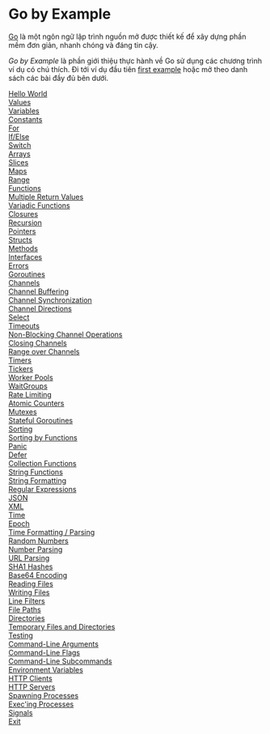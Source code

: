 # Go by Example

<router-link to="https://golang.org/"><u>Go</u></router-link> là một ngôn ngữ lập trình nguồn mở được thiết kế để xây dựng phần mềm đơn giản, nhanh chóng và đáng tin cậy.

<i>Go by Example</i> là phần giới thiệu thực hành về Go sử dụng các chương trình ví dụ có chú thích. Đi tới ví dụ đầu tiên <router-link to="./hello-world"><u>first example</u></router-link> hoặc mở theo danh sách các bài đầy đủ bên dưới.

<router-link to="./hello-world"><u>Hello World</u></router-link></br>
<router-link to="./values"><u>Values</u></router-link></br>
<router-link to="./variables"><u>Variables</u></router-link></br>
<router-link to="./constants"><u>Constants</u></router-link></br>
<router-link to="./for"><u>For</u></router-link></br>
<router-link to="#"><u>If/Else</u></router-link></br>
<router-link to="#"><u>Switch</u></router-link></br>
<router-link to="#"><u>Arrays</u></router-link></br>
<router-link to="#"><u>Slices</u></router-link></br>
<router-link to="#"><u>Maps</u></router-link></br>
<router-link to="#"><u>Range</u></router-link></br>
<router-link to="#"><u>Functions</u></router-link></br>
<router-link to="#"><u>Multiple Return Values</u></router-link></br>
<router-link to="#"><u>Variadic Functions</u></router-link></br>
<router-link to="#"><u>Closures</u></router-link></br>
<router-link to="#"><u>Recursion</u></router-link></br>
<router-link to="#"><u>Pointers</u></router-link></br>
<router-link to="#"><u>Structs</u></router-link></br>
<router-link to="#"><u>Methods</u></router-link></br>
<router-link to="#"><u>Interfaces</u></router-link></br>
<router-link to="#"><u>Errors</u></router-link></br>
<router-link to="#"><u>Goroutines</u></router-link></br>
<router-link to="#"><u>Channels</u></router-link></br>
<router-link to="#"><u>Channel Buffering</u></router-link></br>
<router-link to="#"><u>Channel Synchronization</u></router-link></br>
<router-link to="#"><u>Channel Directions</u></router-link></br>
<router-link to="#"><u>Select</u></router-link></br>
<router-link to="#"><u>Timeouts</u></router-link></br>
<router-link to="#"><u>Non-Blocking Channel Operations</u></router-link></br>
<router-link to="#"><u>Closing Channels</u></router-link></br>
<router-link to="#"><u>Range over Channels</u></router-link></br>
<router-link to="#"><u>Timers</u></router-link></br>
<router-link to="#"><u>Tickers</u></router-link></br>
<router-link to="#"><u>Worker Pools</u></router-link></br>
<router-link to="#"><u>WaitGroups</u></router-link></br>
<router-link to="#"><u>Rate Limiting</u></router-link></br>
<router-link to="#"><u>Atomic Counters</u></router-link></br>
<router-link to="#"><u>Mutexes</u></router-link></br>
<router-link to="#"><u>Stateful Goroutines</u></router-link></br>
<router-link to="#"><u>Sorting</u></router-link></br>
<router-link to="#"><u>Sorting by Functions</u></router-link></br>
<router-link to="#"><u>Panic</u></router-link></br>
<router-link to="#"><u>Defer</u></router-link></br>
<router-link to="#"><u>Collection Functions</u></router-link></br>
<router-link to="#"><u>String Functions</u></router-link></br>
<router-link to="#"><u>String Formatting</u></router-link></br>
<router-link to="#"><u>Regular Expressions</u></router-link></br>
<router-link to="#"><u>JSON</u></router-link></br>
<router-link to="#"><u>XML</u></router-link></br>
<router-link to="#"><u>Time</u></router-link></br>
<router-link to="#"><u>Epoch</u></router-link></br>
<router-link to="#"><u>Time Formatting / Parsing</u></router-link></br>
<router-link to="#"><u>Random Numbers</u></router-link></br>
<router-link to="#"><u>Number Parsing</u></router-link></br>
<router-link to="#"><u>URL Parsing</u></router-link></br>
<router-link to="#"><u>SHA1 Hashes</u></router-link></br>
<router-link to="#"><u>Base64 Encoding</u></router-link></br>
<router-link to="#"><u>Reading Files</u></router-link></br>
<router-link to="#"><u>Writing Files</u></router-link></br>
<router-link to="#"><u>Line Filters</u></router-link></br>
<router-link to="#"><u>File Paths</u></router-link></br>
<router-link to="#"><u>Directories</u></router-link></br>
<router-link to="#"><u>Temporary Files and Directories</u></router-link></br>
<router-link to="#"><u>Testing</u></router-link></br>
<router-link to="#"><u>Command-Line Arguments</u></router-link></br>
<router-link to="#"><u>Command-Line Flags</u></router-link></br>
<router-link to="#"><u>Command-Line Subcommands</u></router-link></br>
<router-link to="#"><u>Environment Variables</u></router-link></br>
<router-link to="#"><u>HTTP Clients</u></router-link></br>
<router-link to="#"><u>HTTP Servers</u></router-link></br>
<router-link to="#"><u>Spawning Processes</u></router-link></br>
<router-link to="#"><u>Exec'ing Processes</u></router-link></br>
<router-link to="#"><u>Signals</u></router-link></br>
<router-link to="#"><u>Exit</u></router-link></br>




